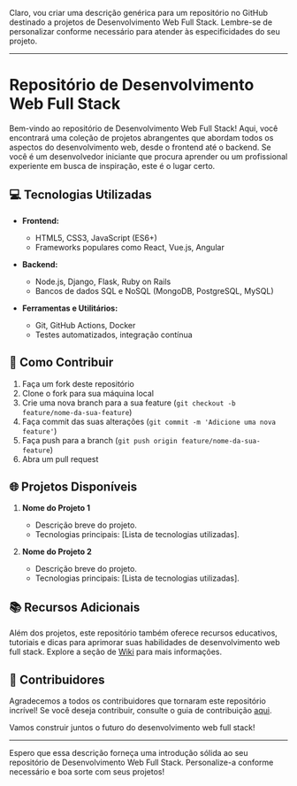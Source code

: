 Claro, vou criar uma descrição genérica para um repositório no GitHub destinado a projetos de Desenvolvimento Web Full Stack. Lembre-se de personalizar conforme necessário para atender às especificidades do seu projeto.

---

# Repositório de Desenvolvimento Web Full Stack

Bem-vindo ao repositório de Desenvolvimento Web Full Stack! Aqui, você encontrará uma coleção de projetos abrangentes que abordam todos os aspectos do desenvolvimento web, desde o frontend até o backend. Se você é um desenvolvedor iniciante que procura aprender ou um profissional experiente em busca de inspiração, este é o lugar certo.

## 💻 Tecnologias Utilizadas

- **Frontend:**
  - HTML5, CSS3, JavaScript (ES6+)
  - Frameworks populares como React, Vue.js, Angular
  
- **Backend:**
  - Node.js, Django, Flask, Ruby on Rails
  - Bancos de dados SQL e NoSQL (MongoDB, PostgreSQL, MySQL)

- **Ferramentas e Utilitários:**
  - Git, GitHub Actions, Docker
  - Testes automatizados, integração contínua

## 🚀 Como Contribuir

1. Faça um fork deste repositório
2. Clone o fork para sua máquina local
3. Crie uma nova branch para a sua feature (`git checkout -b feature/nome-da-sua-feature`)
4. Faça commit das suas alterações (`git commit -m 'Adicione uma nova feature'`)
5. Faça push para a branch (`git push origin feature/nome-da-sua-feature`)
6. Abra um pull request

## 🌐 Projetos Disponíveis

1. **Nome do Projeto 1**
   - Descrição breve do projeto.
   - Tecnologias principais: [Lista de tecnologias utilizadas].

2. **Nome do Projeto 2**
   - Descrição breve do projeto.
   - Tecnologias principais: [Lista de tecnologias utilizadas].

## 📚 Recursos Adicionais

Além dos projetos, este repositório também oferece recursos educativos, tutoriais e dicas para aprimorar suas habilidades de desenvolvimento web full stack. Explore a seção de [Wiki](wiki) para mais informações.

## 🤝 Contribuidores

Agradecemos a todos os contribuidores que tornaram este repositório incrível! Se você deseja contribuir, consulte o guia de contribuição [aqui](CONTRIBUTING.md).

Vamos construir juntos o futuro do desenvolvimento web full stack!

---

Espero que essa descrição forneça uma introdução sólida ao seu repositório de Desenvolvimento Web Full Stack. Personalize-a conforme necessário e boa sorte com seus projetos!
